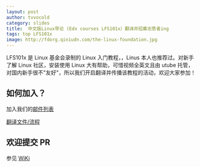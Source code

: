 ```yaml
---
layout: post
author: tvvocold
category: slides 
title:  中文版Linux导论 (Edx courses LFS101x）翻译并招募志愿者ing        
tags: top LFS101x         
image: http://fdorg.qiniudn.com/the-linux-foundation.jpg
---
```

LFS101x 是 Linux 基金会录制的 Linux 入门教程，，Linus 本人也推荐过。对新手了解 Linux 社区，安装使用 Linux 大有帮助，可惜视频全英文且由 utube 托管，对国内新手很不"友好"，所以我们开启翻译并传播该教程的活动，欢迎大家参加！

如何加入？
-
加入我们的[邮件列表](https://groups.google.com/forum/#!forum/edxstar)

[翻译文件/流程](https://github.com/fdzh/LFS101x/wiki/%E7%BF%BB%E8%AF%91%E6%96%87%E4%BB%B6)

欢迎提交 PR
-
参见 [WiKi](https://github.com/tvvocold/LFS101x-Introduction-to-Linux-in-Chinese/wiki)
